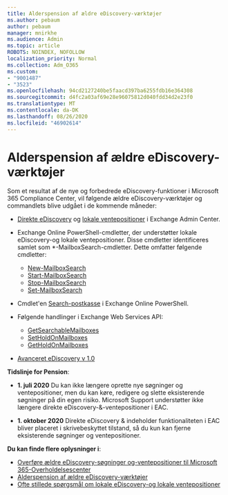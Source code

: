 ```yaml
---
title: Alderspension af ældre eDiscovery-værktøjer
ms.author: pebaum
author: pebaum
manager: mnirkhe
ms.audience: Admin
ms.topic: article
ROBOTS: NOINDEX, NOFOLLOW
localization_priority: Normal
ms.collection: Adm_O365
ms.custom:
- "9001487"
- "3523"
ms.openlocfilehash: 94cd2127240be5faacd397ba6255fdb16e364308
ms.sourcegitcommit: d4fc2a03af69e28e96075812d040fdd34d2e23f0
ms.translationtype: MT
ms.contentlocale: da-DK
ms.lasthandoff: 08/26/2020
ms.locfileid: "46902614"
---
```

# <a name="retirement-of-legacy-ediscovery-tools"></a>Alderspension af ældre eDiscovery-værktøjer

Som et resultat af de nye og forbedrede eDiscovery-funktioner i Microsoft 365 Compliance Center, vil følgende ældre eDiscovery-værktøjer og commandlets blive udgået i de kommende måneder:

- [Direkte eDiscovery](https://docs.microsoft.com/exchange/security-and-compliance/in-place-ediscovery/in-place-ediscovery) og [lokale ventepositioner](https://docs.microsoft.com/exchange/security-and-compliance/create-or-remove-in-place-holds) i Exchange Admin Center.

- Exchange Online PowerShell-cmdletter, der understøtter lokale eDiscovery-og lokale ventepositioner. Disse cmdletter identificeres samlet som *-MailboxSearch-cmdletter. Dette omfatter følgende cmdletter:

    - [New-MailboxSearch](https://docs.microsoft.com/powershell/module/exchange/policy-and-compliance-content-search/new-mailboxsearch)
    - [Start-MailboxSearch](https://docs.microsoft.com/powershell/module/exchange/policy-and-compliance-content-search/start-mailboxsearch)
    - [Stop-MailboxSearch](https://docs.microsoft.com/powershell/module/exchange/policy-and-compliance-content-search/stop-mailboxsearch)
    - [Set-MailboxSearch](https://docs.microsoft.com/powershell/module/exchange/policy-and-compliance-content-search/set-mailboxsearch)

- Cmdlet'en [Search-postkasse](https://docs.microsoft.com/powershell/module/exchange/mailboxes/search-mailbox?view=exchange-ps) i Exchange Online PowerShell.
- Følgende handlinger i Exchange Web Services API:
    - [GetSearchableMailboxes](https://docs.microsoft.com/exchange/client-developer/web-service-reference/getsearchablemailboxes-operation)
    - [SetHoldOnMailboxes](https://docs.microsoft.com/exchange/client-developer/web-service-reference/setholdonmailboxes-operation)
    - [GetHoldOnMailboxes](https://docs.microsoft.com/exchange/client-developer/web-service-reference/getholdonmailboxes-operation)

- [Avanceret eDiscovery v 1.0](https://docs.microsoft.com/microsoft-365/compliance/office-365-advanced-ediscovery)

**Tidslinje for Pension**:
- **1. juli 2020** Du kan ikke længere oprette nye søgninger og ventepositioner, men du kan køre, redigere og slette eksisterende søgninger på din egen risiko. Microsoft Support understøtter ikke længere direkte eDiscovery-&-ventepositioner i EAC.
    
- **1. oktober 2020** Direkte eDiscovery & indeholder funktionaliteten i EAC bliver placeret i skrivebeskyttet tilstand, så du kun kan fjerne eksisterende søgninger og ventepositioner.

**Du kan finde flere oplysninger i**:

 - [Overføre ældre eDiscovery-søgninger og-ventepositioner til Microsoft 365-Overholdelsescenter](https://docs.microsoft.com/microsoft-365/compliance/migrate-legacy-ediscovery-searches-and-holds)
 - [Alderspension af ældre eDiscovery-værktøjer](https://docs.microsoft.com/microsoft-365/compliance/legacy-ediscovery-retirement)
 - [Ofte stillede spørgsmål om lokale eDiscovery-og lokale ventepositioner](https://docs.microsoft.com/microsoft-365/compliance/legacy-ediscovery-retirement#faqs-about-in-place-ediscovery-and-in-place-holds)



